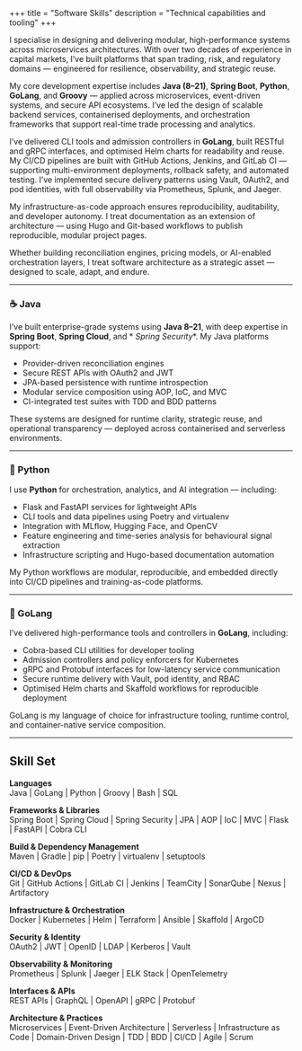 +++
title = "Software Skills"
description = "Technical capabilities and tooling"
+++

I specialise in designing and delivering modular, high-performance systems across microservices architectures. With over
two decades of experience in capital markets, I’ve built platforms that span trading, risk, and regulatory domains —
engineered for resilience, observability, and strategic reuse.

My core development expertise includes **Java (8–21)**, **Spring Boot**, **Python**, **GoLang**, and **Groovy** —
applied across microservices, event-driven systems, and secure API ecosystems. I’ve led the design of scalable backend
services, containerised deployments, and orchestration frameworks that support real-time trade processing and analytics.

I’ve delivered CLI tools and admission controllers in **GoLang**, built RESTful and gRPC interfaces, and optimised Helm
charts for readability and reuse. My CI/CD pipelines are built with GitHub Actions, Jenkins, and GitLab CI — supporting
multi-environment deployments, rollback safety, and automated testing. I’ve implemented secure delivery patterns using
Vault, OAuth2, and pod identities, with full observability via Prometheus, Splunk, and Jaeger.

My infrastructure-as-code approach ensures reproducibility, auditability, and developer autonomy. I treat documentation
as an extension of architecture — using Hugo and Git-based workflows to publish reproducible, modular project pages.

Whether building reconciliation engines, pricing models, or AI-enabled orchestration layers, I treat software
architecture as a strategic asset — designed to scale, adapt, and endure.

---

### ☕ Java

I’ve built enterprise-grade systems using **Java 8–21**, with deep expertise in **Spring Boot**, **Spring Cloud**, and *
*Spring Security**. My Java platforms support:

- Provider-driven reconciliation engines
- Secure REST APIs with OAuth2 and JWT
- JPA-based persistence with runtime introspection
- Modular service composition using AOP, IoC, and MVC
- CI-integrated test suites with TDD and BDD patterns

These systems are designed for runtime clarity, strategic reuse, and operational transparency — deployed across
containerised and serverless environments.

---

### 🐍 Python

I use **Python** for orchestration, analytics, and AI integration — including:

- Flask and FastAPI services for lightweight APIs
- CLI tools and data pipelines using Poetry and virtualenv
- Integration with MLflow, Hugging Face, and OpenCV
- Feature engineering and time-series analysis for behavioural signal extraction
- Infrastructure scripting and Hugo-based documentation automation

My Python workflows are modular, reproducible, and embedded directly into CI/CD pipelines and training-as-code
platforms.

---

### 🦫 GoLang

I’ve delivered high-performance tools and controllers in **GoLang**, including:

- Cobra-based CLI utilities for developer tooling
- Admission controllers and policy enforcers for Kubernetes
- gRPC and Protobuf interfaces for low-latency service communication
- Secure runtime delivery with Vault, pod identity, and RBAC
- Optimised Helm charts and Skaffold workflows for reproducible deployment

GoLang is my language of choice for infrastructure tooling, runtime control, and container-native service composition.

---

## Skill Set

**Languages**  
Java | GoLang | Python | Groovy | Bash | SQL

**Frameworks & Libraries**  
Spring Boot | Spring Cloud | Spring Security | JPA | AOP | IoC | MVC | Flask | FastAPI | Cobra CLI

**Build & Dependency Management**  
Maven | Gradle | pip | Poetry | virtualenv | setuptools

**CI/CD & DevOps**  
Git | GitHub Actions | GitLab CI | Jenkins | TeamCity | SonarQube | Nexus | Artifactory

**Infrastructure & Orchestration**  
Docker | Kubernetes | Helm | Terraform | Ansible | Skaffold | ArgoCD

**Security & Identity**  
OAuth2 | JWT | OpenID | LDAP | Kerberos | Vault

**Observability & Monitoring**  
Prometheus | Splunk | Jaeger | ELK Stack | OpenTelemetry

**Interfaces & APIs**  
REST APIs | GraphQL | OpenAPI | gRPC | Protobuf

**Architecture & Practices**  
Microservices | Event-Driven Architecture | Serverless | Infrastructure as Code | Domain-Driven Design | TDD | BDD |
CI/CD | Agile | Scrum